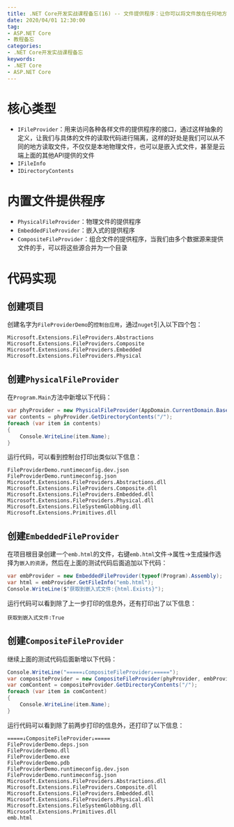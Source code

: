 ```yaml
---
title: .NET Core开发实战课程备忘(16) -- 文件提供程序：让你可以将文件放在任何地方
date: 2020/04/01 12:30:00
tag:
- ASP.NET Core
- 教程备忘
categories:
- .NET Core开发实战课程备忘
keywords:
- .NET Core
- ASP.NET Core
---
```


# 核心类型
* `IFileProvider`：用来访问各种各样文件的提供程序的接口，通过这样抽象的定义，让我们与具体的文件的读取代码进行隔离，这样的好处是我们可以从不同的地方读取文件，不仅仅是本地物理文件，也可以是嵌入式文件，甚至是云端上面的其他API提供的文件
* `IFileInfo`
* `IDirectoryContents`

# 内置文件提供程序
* `PhysicalFileProvider`：物理文件的提供程序
* `EmbeddedFileProvider`：嵌入式的提供程序
* `CompositeFileProvider`：组合文件的提供程序，当我们由多个数据源来提供文件的手，可以将这些源合并为一个目录

# 代码实现
## 创建项目
创建名字为`FileProviderDemo`的`控制台应用`，通过`nuget`引入以下四个包：
```
Microsoft.Extensions.FileProviders.Abstractions
Microsoft.Extensions.FileProviders.Composite
Microsoft.Extensions.FileProviders.Embedded
Microsoft.Extensions.FileProviders.Physical
```
## 创建`PhysicalFileProvider`
在`Program.Main`方法中新增以下代码：
``` csharp
var phyProvider = new PhysicalFileProvider(AppDomain.CurrentDomain.BaseDirectory);
var contents = phyProvider.GetDirectoryContents("/");
foreach (var item in contents)
{
    Console.WriteLine(item.Name);
}
```
运行代码，可以看到控制台打印出类似以下信息：
```
FileProviderDemo.runtimeconfig.dev.json
FileProviderDemo.runtimeconfig.json
Microsoft.Extensions.FileProviders.Abstractions.dll
Microsoft.Extensions.FileProviders.Composite.dll
Microsoft.Extensions.FileProviders.Embedded.dll
Microsoft.Extensions.FileProviders.Physical.dll
Microsoft.Extensions.FileSystemGlobbing.dll
Microsoft.Extensions.Primitives.dll
```

## 创建`EmbeddedFileProvider`
在项目根目录创建一个`emb.html`的文件，右键`emb.html`文件->属性->生成操作选择为`嵌入的资源`，然后在上面的测试代码后面追加以下代码：
``` csharp
var embProvider = new EmbeddedFileProvider(typeof(Program).Assembly);
var html = embProvider.GetFileInfo("emb.html");
Console.WriteLine($"获取到嵌入式文件:{html.Exists}");
```
运行代码可以看到除了上一步打印的信息外，还有打印出了以下信息：
```
获取到嵌入式文件:True
```
## 创建`CompositeFileProvider`
继续上面的测试代码后面新增以下代码：
``` csharp
Console.WriteLine("=====↓CompositeFileProvider↓=====");
var compositeProvider = new CompositeFileProvider(phyProvider, embProvider);
var comContent = compositeProvider.GetDirectoryContents("/");
foreach (var item in comContent)
{
    Console.WriteLine(item.Name);
}
```
运行代码可以看到除了前两步打印的信息外，还打印了以下信息：
```
=====↓CompositeFileProvider↓=====
FileProviderDemo.deps.json
FileProviderDemo.dll
FileProviderDemo.exe
FileProviderDemo.pdb
FileProviderDemo.runtimeconfig.dev.json
FileProviderDemo.runtimeconfig.json
Microsoft.Extensions.FileProviders.Abstractions.dll
Microsoft.Extensions.FileProviders.Composite.dll
Microsoft.Extensions.FileProviders.Embedded.dll
Microsoft.Extensions.FileProviders.Physical.dll
Microsoft.Extensions.FileSystemGlobbing.dll
Microsoft.Extensions.Primitives.dll
emb.html
```
